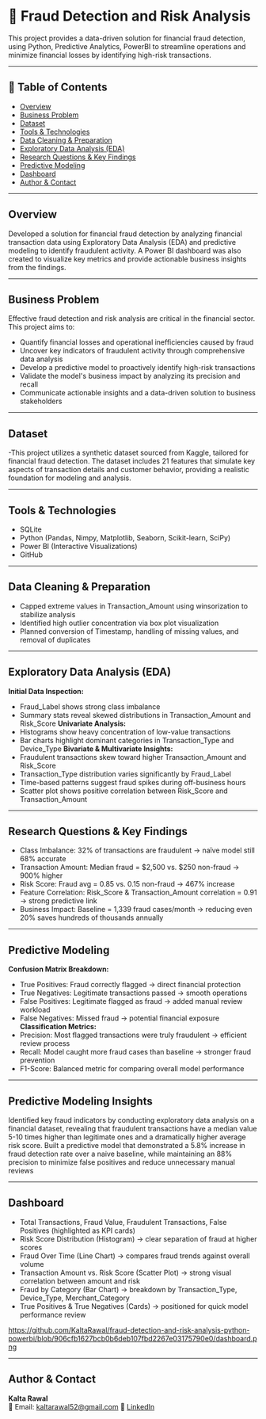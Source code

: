 
# 🧾 Fraud Detection and Risk Analysis
This project provides a data-driven solution for financial fraud detection, using Python, Predictive Analytics, PowerBI to streamline operations and minimize financial losses by identifying high-risk transactions.

---

## 📌 Table of Contents
- <a href="#overview">Overview</a>
- <a href="#business-problem">Business Problem</a>
- <a href="#dataset">Dataset</a>
- <a href="#tools--technologies">Tools & Technologies</a>
- <a href="#data-cleaning--preparation">Data Cleaning & Preparation</a>
- <a href="#exploratory-data-analysis-eda">Exploratory Data Analysis (EDA)</a>
- <a href="#research-questions--key-findings">Research Questions & Key Findings</a>
- <a href="#research-questions--key-findings">Predictive Modeling</a>
- <a href="#dashboard">Dashboard</a>
- <a href="#author--contact">Author & Contact</a>

---
<h2><a class="anchor" id="overview"></a>Overview</h2>

Developed a solution for financial fraud detection by analyzing financial transaction data using Exploratory Data Analysis (EDA) and predictive modeling to identify fraudulent activity. A Power BI dashboard was also created to visualize key metrics and provide actionable business insights from the findings.

---
<h2><a class="anchor" id="business-problem"></a>Business Problem</h2>

Effective fraud detection and risk analysis are critical in the financial sector. This project aims to:
- Quantify financial losses and operational inefficiencies caused by fraud
- Uncover key indicators of fraudulent activity through comprehensive data analysis
- Develop a predictive model to proactively identify high-risk transactions
- Validate the model's business impact by analyzing its precision and recall
- Communicate actionable insights and a data-driven solution to business stakeholders
---
<h2><a class="anchor" id="dataset"></a>Dataset</h2>

-This project utilizes a synthetic dataset sourced from Kaggle, tailored for financial fraud detection. 
The dataset includes 21 features that simulate key aspects of transaction details and customer behavior, providing a realistic foundation for modeling and analysis.

---

<h2><a class="anchor" id="tools--technologies"></a>Tools & Technologies</h2>

- SQLite
- Python (Pandas, Nimpy, Matplotlib, Seaborn, Scikit-learn, SciPy)
- Power BI (Interactive Visualizations)
- GitHub

---

<h2><a class="anchor" id="data-cleaning--preparation"></a>Data Cleaning & Preparation</h2>

- Capped extreme values in Transaction_Amount using winsorization to stabilize analysis
- Identified high outlier concentration via box plot visualization
- Planned conversion of Timestamp, handling of missing values, and removal of duplicates


---
<h2><a class="anchor" id="exploratory-data-analysis-eda"></a>Exploratory Data Analysis (EDA)</h2>

**Initial Data Inspection:**
- Fraud_Label shows strong class imbalance
- Summary stats reveal skewed distributions in Transaction_Amount and Risk_Score
**Univariate Analysis:**
- Histograms show heavy concentration of low-value transactions
- Bar charts highlight dominant categories in Transaction_Type and Device_Type
**Bivariate & Multivariate Insights:**
- Fraudulent transactions skew toward higher Transaction_Amount and Risk_Score
- Transaction_Type distribution varies significantly by Fraud_Label
- Time-based patterns suggest fraud spikes during off-business hours
- Scatter plot shows positive correlation between Risk_Score and Transaction_Amount


---
<h2><a class="anchor" id="research-questions--key-findings"></a>Research Questions & Key Findings</h2>

- Class Imbalance: 32% of transactions are fraudulent → naïve model still 68% accurate
- Transaction Amount: Median fraud = $2,500 vs. $250 non-fraud → 900% higher
- Risk Score: Fraud avg = 0.85 vs. 0.15 non-fraud → 467% increase
- Feature Correlation: Risk_Score & Transaction_Amount correlation = 0.91 → strong predictive link
- Business Impact: Baseline = 1,339 fraud cases/month → reducing even 20% saves hundreds of thousands annually


---
<h2><a class="anchor" id="predictive--modeling"></a>Predictive Modeling </h2>

**Confusion Matrix Breakdown:**
- True Positives: Fraud correctly flagged → direct financial protection
- True Negatives: Legitimate transactions passed → smooth operations
- False Positives: Legitimate flagged as fraud → added manual review workload
- False Negatives: Missed fraud → potential financial exposure
**Classification Metrics:**
- Precision: Most flagged transactions were truly fraudulent → efficient review process
- Recall: Model caught more fraud cases than baseline → stronger fraud prevention
- F1-Score: Balanced metric for comparing overall model performance



---
<h2><a class="anchor" id="predictive--modeling"></a>Predictive Modeling Insights </h2>
Identified key fraud indicators by conducting exploratory data analysis on a financial dataset, revealing that fraudulent transactions have a median value 5-10 times higher than legitimate ones and a dramatically higher average risk score. 
Built a predictive model that demonstrated a 5.8% increase in fraud detection rate over a naive baseline, while maintaining an 88% precision to minimize false positives and reduce unnecessary manual reviews


---
<h2><a class="anchor" id="dashboard"></a>Dashboard</h2>

- Total Transactions, Fraud Value, Fraudulent Transactions, False Positives (highlighted as KPI cards)
- Risk Score Distribution (Histogram) → clear separation of fraud at higher scores
- Fraud Over Time (Line Chart) → compares fraud trends against overall volume
- Transaction Amount vs. Risk Score (Scatter Plot) → strong visual correlation between amount and risk
- Fraud by Category (Bar Chart) → breakdown by Transaction_Type, Device_Type, Merchant_Category
- True Positives & True Negatives (Cards) → positioned for quick model performance review

https://github.com/KaltaRawal/fraud-detection-and-risk-analysis-python-powerbi/blob/906cfb1627bcb0b6deb107fbd2267e03175790e0/dashboard.png

---

<h2><a class="anchor" id="author--contact"></a>Author & Contact</h2>

**Kalta Rawal**  
📧 Email: kaltarawal52@gmail.com
🔗 [LinkedIn](https://www.linkedin.com/in/kalta-rawal-86547525b/)  
